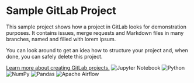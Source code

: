# Sample GitLab Project

This sample project shows how a project in GitLab looks for demonstration purposes. It contains issues, merge requests and Markdown files in many branches,
named and filled with lorem ipsum.

You can look around to get an idea how to structure your project and, when done, you can safely delete this project.

[Learn more about creating GitLab projects.](https://docs.gitlab.com/ee/gitlab-basics/create-project.html)
![Jupyter Notebook](https://img.shields.io/badge/jupyter-%23FA0F00.svg?style=for-the-badge&logo=jupyter&logoColor=white)
![Python](https://img.shields.io/badge/python-3670A0?style=for-the-badge&logo=python&logoColor=ffdd54)
![NumPy](https://img.shields.io/badge/numpy-%23013243.svg?style=for-the-badge&logo=numpy&logoColor=white)
![Pandas](https://img.shields.io/badge/pandas-%23150458.svg?style=for-the-badge&logo=pandas&logoColor=white)
![Apache Airflow](https://img.shields.io/badge/Apache%20Airflow-017CEE?style=for-the-badge&logo=Apache%20Airflow&logoColor=white)

